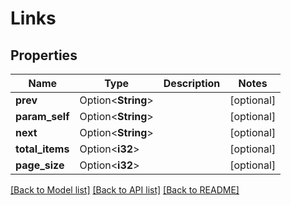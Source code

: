 # Links

## Properties

Name | Type | Description | Notes
------------ | ------------- | ------------- | -------------
**prev** | Option<**String**> |  | [optional]
**param_self** | Option<**String**> |  | [optional]
**next** | Option<**String**> |  | [optional]
**total_items** | Option<**i32**> |  | [optional]
**page_size** | Option<**i32**> |  | [optional]

[[Back to Model list]](../README.md#documentation-for-models) [[Back to API list]](../README.md#documentation-for-api-endpoints) [[Back to README]](../README.md)


